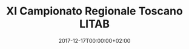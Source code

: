 ---
published: false
date: '2017-12-17T00:00:00+02:00'
title: XI Campionato Regionale Toscano LITAB
where: Sotterranei Baluardo San Paolino, Lucca
matches:
  - title: Gara a squadre
    rankings:
      - name: Compagnia Balestrieri Città di Volterra
        score: 318
      - name: Contrade San Paolino
        score: 288
        image: /assets/images/competitions/20171217-sanpaolino.jpg
      - name: Compagnia Balestrieri Pisa
        score: 233
  - title: Gara individuale
    rankings:
     - Baroncini Elena (Volterra)
     - Fabbri Fabrizio (Volterra)
     - Valerio Badalassi (Pisa)
     - Roberto Sobrini (Volterra)
---